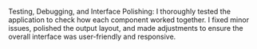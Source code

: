 Testing, Debugging, and Interface Polishing:
I thoroughly tested the application to check how each component worked together. I fixed minor issues, polished the output layout, and made adjustments to ensure the overall interface was user-friendly and responsive.

